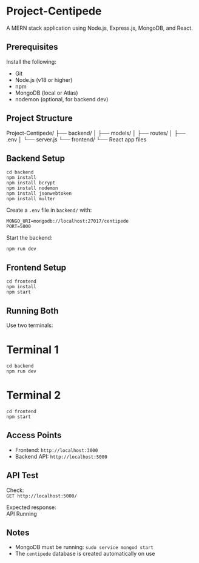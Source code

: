 # Project-Centipede

A MERN stack application using Node.js, Express.js, MongoDB, and React.

## Prerequisites

Install the following:

- Git
- Node.js (v18 or higher)
- npm
- MongoDB (local or Atlas)
- nodemon (optional, for backend dev)

## Project Structure

Project-Centipede/
├── backend/
│   ├── models/
│   ├── routes/
│   ├── .env
│   └── server.js
└── frontend/
    └── React app files

## Backend Setup
```
cd backend
npm install
npm install bcrypt
npm install nodemon
npm install jsonwebtoken
npm install multer
```

Create a `.env` file in `backend/` with:

```
MONGO_URI=mongodb://localhost:27017/centipede  
PORT=5000
```

Start the backend:

```npm run dev```   

## Frontend Setup

```
cd frontend  
npm install  
npm start
```

## Running Both

Use two terminals:

# Terminal 1  

```
cd backend  
npm run dev
```

# Terminal 2  

```
cd frontend  
npm start
```

## Access Points

- Frontend: ```http://localhost:3000```  
- Backend API: ```http://localhost:5000```

## API Test

Check:  
```GET http://localhost:5000/```

Expected response:  
API Running

## Notes

- MongoDB must be running: `sudo service mongod start`  
- The `centipede` database is created automatically on use
